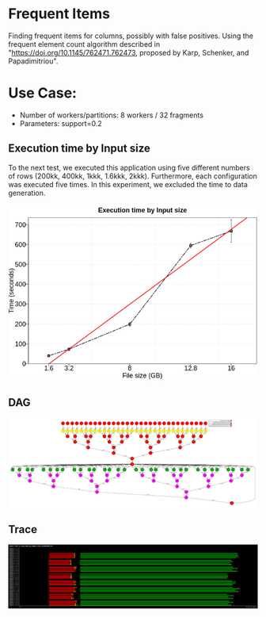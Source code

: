 # Frequent Items

Finding frequent items for columns, possibly with false positives. Using the frequent element count algorithm described in "https://doi.org/10.1145/762471.762473, proposed by Karp, Schenker, and Papadimitriou".


# Use Case:

 - Number of workers/partitions: 8 workers / 32 fragments
 - Parameters: support=0.2


## Execution time by Input size

To the next test, we executed this application using five different numbers of rows (200kk, 400kk, 1kkk, 1.6kkk, 2kkk). Furthermore, each configuration was executed five times. In this experiment, we excluded the time to data generation. 

![time_per_size](./time_per_size.png)


## DAG

![dag](./dag.png)


## Trace

![trace](./trace.png)




